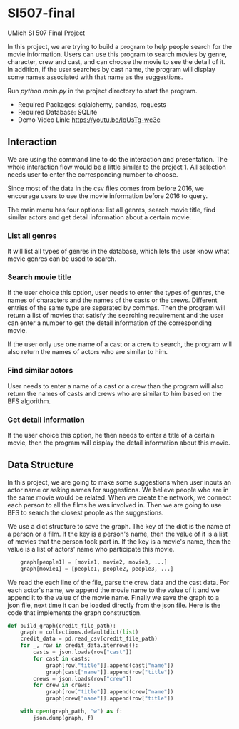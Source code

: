 # SI507-final
UMich SI 507 Final Project

In this project, we are trying to build a program to help people search for the movie information. Users can use this program to search movies by genre, character, crew and cast, and can choose the movie to see the detail of it. In addition, if the user searches by cast name, the program will display some names associated with that name as the suggestions.

Run *python main.py* in the project directory to start the program.


* Required Packages: sqlalchemy, pandas, requests
* Required Database: SQLite
* Demo Video Link: https://youtu.be/IqUsTg-wc3c


## Interaction
We are using the command line to do the interaction and presentation. The whole interaction flow would be a little similar to the project 1. All selection needs user to enter the corresponding number to choose. 

Since most of the data in the csv files comes from before 2016, we encourage users to use the movie information before 2016 to query.

The main menu has four options: list all genres, search movie title, find similar actors and get detail information about a certain movie. 

### List all genres
It will list all types of genres in the database, which lets the user know what movie genres can be used to search.

### Search movie title
If the user choice this option, user needs to enter the types of genres, the names of characters and the names of the casts or the crews. Different entries of the same type are separated by commas. Then the program will return a list of movies that satisfy the searching requirement and the user can enter a number to get the detail information of the corresponding movie.

If the user only use one name of a cast or a crew to search, the program will also return the names of actors who are similar to him. 

### Find similar actors
User needs to enter a name of a cast or a crew than the program will also return the names of casts and crews who are similar to him based on the BFS algorithm.

### Get detail information
If the user choice this option, he then needs to enter a title of a certain movie, then the program will display the detail information about this movie.


## Data Structure
In this project, we are going to make some suggestions when user inputs an actor name or asking names for suggestions. We believe people who are in the same movie would be related. When we create the network, we connect each person to all the films he was involved in. Then we are going to use BFS to search the closest people as the suggestions.

We use a dict structure to save the graph. The key of the dict is the name of a person or a film. If the key is a person's name, then the value of it is a list of movies that the person took part in. If the key is a movie's name, then the value is a list of actors' name who participate this movie. 

```python
    graph[people1] = [movie1, movie2, movie3, ...]
    graph[movie1] = [people1, people2, people3, ...]
```

We read the each line of the file, parse the crew data and the cast data. For each actor's name, we append the movie name to the value of it and we append it to the value of the movie name. Finally we save the graph to a json file, next time it can be loaded directly from the json file. Here is the code that implements the graph construction. 

```python
def build_graph(credit_file_path):
    graph = collections.defaultdict(list)
    credit_data = pd.read_csv(credit_file_path)
    for _, row in credit_data.iterrows():
        casts = json.loads(row["cast"])
        for cast in casts:
            graph[row["title"]].append(cast["name"])
            graph[cast["name"]].append(row["title"])
        crews = json.loads(row["crew"])
        for crew in crews:
            graph[row["title"]].append(crew["name"])
            graph[crew["name"]].append(row["title"])

    with open(graph_path, "w") as f:
        json.dump(graph, f)
```


